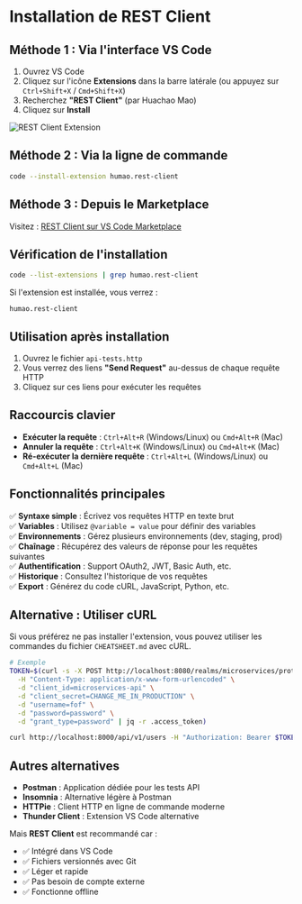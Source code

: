 # Installation de REST Client

## Méthode 1 : Via l'interface VS Code

1. Ouvrez VS Code
2. Cliquez sur l'icône **Extensions** dans la barre latérale (ou appuyez sur `Ctrl+Shift+X` / `Cmd+Shift+X`)
3. Recherchez **"REST Client"** (par Huachao Mao)
4. Cliquez sur **Install**

![REST Client Extension](https://raw.githubusercontent.com/Huachao/vscode-restclient/master/images/usage.gif)

## Méthode 2 : Via la ligne de commande

```bash
code --install-extension humao.rest-client
```

## Méthode 3 : Depuis le Marketplace

Visitez : [REST Client sur VS Code Marketplace](https://marketplace.visualstudio.com/items?itemName=humao.rest-client)

## Vérification de l'installation

```bash
code --list-extensions | grep humao.rest-client
```

Si l'extension est installée, vous verrez :
```
humao.rest-client
```

## Utilisation après installation

1. Ouvrez le fichier `api-tests.http`
2. Vous verrez des liens **"Send Request"** au-dessus de chaque requête HTTP
3. Cliquez sur ces liens pour exécuter les requêtes

## Raccourcis clavier

- **Exécuter la requête** : `Ctrl+Alt+R` (Windows/Linux) ou `Cmd+Alt+R` (Mac)
- **Annuler la requête** : `Ctrl+Alt+K` (Windows/Linux) ou `Cmd+Alt+K` (Mac)
- **Ré-exécuter la dernière requête** : `Ctrl+Alt+L` (Windows/Linux) ou `Cmd+Alt+L` (Mac)

## Fonctionnalités principales

✅ **Syntaxe simple** : Écrivez vos requêtes HTTP en texte brut  
✅ **Variables** : Utilisez `@variable = value` pour définir des variables  
✅ **Environnements** : Gérez plusieurs environnements (dev, staging, prod)  
✅ **Chaînage** : Récupérez des valeurs de réponse pour les requêtes suivantes  
✅ **Authentification** : Support OAuth2, JWT, Basic Auth, etc.  
✅ **Historique** : Consultez l'historique de vos requêtes  
✅ **Export** : Générez du code cURL, JavaScript, Python, etc.

## Alternative : Utiliser cURL

Si vous préférez ne pas installer l'extension, vous pouvez utiliser les commandes du fichier `CHEATSHEET.md` avec cURL.

```bash
# Exemple
TOKEN=$(curl -s -X POST http://localhost:8080/realms/microservices/protocol/openid-connect/token \
  -H "Content-Type: application/x-www-form-urlencoded" \
  -d "client_id=microservices-api" \
  -d "client_secret=CHANGE_ME_IN_PRODUCTION" \
  -d "username=fof" \
  -d "password=password" \
  -d "grant_type=password" | jq -r .access_token)

curl http://localhost:8000/api/v1/users -H "Authorization: Bearer $TOKEN"
```

## Autres alternatives

- **Postman** : Application dédiée pour les tests API
- **Insomnia** : Alternative légère à Postman
- **HTTPie** : Client HTTP en ligne de commande moderne
- **Thunder Client** : Extension VS Code alternative

Mais **REST Client** est recommandé car :
- ✅ Intégré dans VS Code
- ✅ Fichiers versionnés avec Git
- ✅ Léger et rapide
- ✅ Pas besoin de compte externe
- ✅ Fonctionne offline
